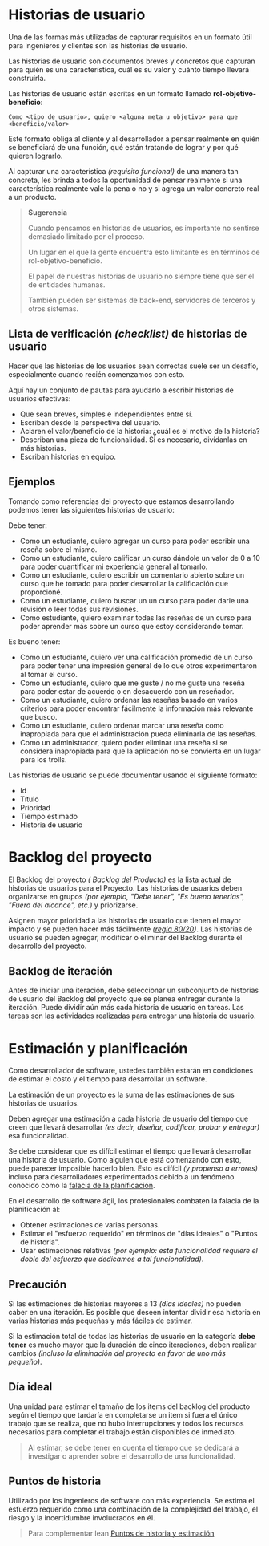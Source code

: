 # Historias de usuario

Una de las formas más utilizadas de capturar requisitos en un formato útil para ingenieros y clientes son las historias de usuario. 

Las historias de usuario son documentos breves y concretos que capturan para quién es una característica, cuál es su valor y cuánto tiempo llevará construirla.

Las historias de usuario están escritas en un formato llamado **rol-objetivo-beneficio**:

```
Como <tipo de usuario>, quiero <alguna meta u objetivo> para que <beneficio/valor>
```
Este formato obliga al cliente y al desarrollador a pensar realmente en quién se beneficiará de una función, qué están tratando de lograr y por qué quieren lograrlo. 

Al capturar una característica *(requisito funcional)* de una manera tan concreta, les brinda a todos la oportunidad de pensar realmente si una característica realmente vale la pena o no y si agrega un valor concreto real a un producto.

> **Sugerencia**
>
> Cuando pensamos en historias de usuarios, es importante no sentirse demasiado limitado por el proceso. 
>
> Un lugar en el que la gente encuentra esto limitante es en términos de rol-objetivo-beneficio.
> 
> El papel de nuestras historias de usuario no siempre tiene que ser el de entidades humanas.
>
> También pueden ser sistemas de back-end, servidores de terceros y otros sistemas.

## Lista de verificación *(checklist)* de historias de usuario

Hacer que las historias de los usuarios sean correctas suele ser un desafío, especialmente cuando recién comenzamos con esto.

Aquí hay un conjunto de pautas para ayudarlo a escribir historias de usuarios efectivas:

- Que sean breves, simples e independientes entre sí.
- Escriban desde la perspectiva del usuario.
- Aclaren el valor/beneficio de la historia: ¿cuál es el motivo de la historia?
- Describan una pieza de funcionalidad. Si es necesario, divídanlas en más historias.
- Escriban historias en equipo.

## Ejemplos

Tomando como referencias del proyecto que estamos desarrollando podemos tener las siguientes historias de usuario:

Debe tener:
- Como un estudiante, quiero agregar un curso para poder escribir una reseña sobre el mismo.
- Como un estudiante, quiero calificar un curso dándole un valor de 0 a 10 para poder cuantificar mi experiencia general al tomarlo.
- Como un estudiante, quiero escribir un comentario abierto sobre un curso que he tomado para poder desarrollar la calificación que proporcioné.
- Como un estudiante, quiero buscar un un curso para poder darle una revisión o leer todas sus revisiones.
- Como estudiante, quiero examinar todas las reseñas de un curso para poder aprender más sobre un curso que estoy considerando tomar.

Es bueno tener:
- Como un estudiante, quiero ver una calificación promedio de un curso para poder tener una impresión general de lo que otros experimentaron al tomar el curso.
- Como un estudiante, quiero que me guste / no me guste una reseña para poder estar de acuerdo o en desacuerdo con un reseñador.
- Como un estudiante, quiero ordenar las reseñas basado en varios criterios para poder encontrar fácilmente la información más relevante que busco.
- Como un estudiante, quiero ordenar marcar una reseña como inapropiada para que el administración pueda eliminarla de las reseñas.
- Como un administrador, quiero poder eliminar una reseña si se considera inapropiada para que la aplicación no se convierta en un lugar para los trolls.


Las historias de usuario se puede documentar usando el siguiente formato:
- Id
- Título
- Prioridad
- Tiempo estimado 
- Historia de usuario

# Backlog del proyecto

El Backlog del proyecto *( Backlog del Producto)* es la lista actual de historias de usuarios para el Proyecto. Las historias de usuarios deben organizarse en grupos *(por ejemplo, "Debe tener", "Es bueno tenerlas", "Fuera del alcance", etc.)* y priorizarse.

Asignen mayor prioridad a las historias de usuario que tienen el mayor impacto y se pueden hacer más fácilmente *([regla 80/20](https://es.wikipedia.org/wiki/Principio_de_Pareto))*. Las historias de usuario se pueden agregar, modificar o eliminar del Backlog durante el desarrollo del proyecto.

## Backlog de iteración

Antes de iniciar una iteración, debe seleccionar un subconjunto de historias de usuario del Backlog del proyecto que se planea entregar durante la iteración. Puede dividir aún más cada historia de usuario en tareas. Las tareas son las actividades realizadas para entregar una historia de usuario.

# Estimación y planificación

Como desarrollador de software, ustedes también estarán en condiciones de estimar el costo y el tiempo para desarrollar un software.

La estimación de un proyecto es la suma de las estimaciones de sus historias de usuarios.

Deben agregar una estimación a cada historia de usuario del tiempo que creen que llevará desarrollar *(es decir, diseñar, codificar, probar y entregar)* esa funcionalidad.

Se debe considerar que es difícil estimar el tiempo que llevará desarrollar una historia de usuario. Como alguien que está comenzando con esto, puede parecer imposible hacerlo bien. Esto es difícil *(y propenso a errores)* incluso para desarrolladores experimentados debido a un fenómeno conocido como la [falacia de la planificación](https://es.wikipedia.org/wiki/Falacia_de_la_planificaci%C3%B3n).

En el desarrollo de software ágil, los profesionales combaten la falacia de la planificación al:

- Obtener estimaciones de varias personas.
- Estimar el "esfuerzo requerido" en términos de "días ideales" o "Puntos de historia".
- Usar estimaciones relativas *(por ejemplo: esta funcionalidad requiere el doble del esfuerzo que dedicamos a tal funcionalidad)*.

## Precaución

Si las estimaciones de historias mayores a 13 *(días ideales)* no pueden caber en una iteración. Es posible que deseen intentar dividir esa historia en varias historias más pequeñas y más fáciles de estimar.

Si la estimación total de todas las historias de usuario en la categoría **debe tener** es mucho mayor que la duración de cinco iteraciones, deben realizar cambios *(incluso la eliminación del proyecto en favor de uno más pequeño)*.

## Día ideal

Una unidad para estimar el tamaño de los items del backlog del producto según el tiempo que tardaría en completarse un item si fuera el único trabajo que se realiza, que no hubo interrupciones y todos los recursos necesarios para completar el trabajo están disponibles de inmediato.

> Al estimar, se debe tener en cuenta el tiempo que se dedicará a investigar o aprender sobre el desarrollo de una funcionalidad.

## Puntos de historia 

Utilizado por los ingenieros de software con más experiencia. Se estima el esfuerzo requerido como una combinación de la complejidad del trabajo, el riesgo y la incertidumbre involucrados en él. 

> Para complementar lean [Puntos de historia y estimación](https://www.atlassian.com/es/agile/project-management/estimation)